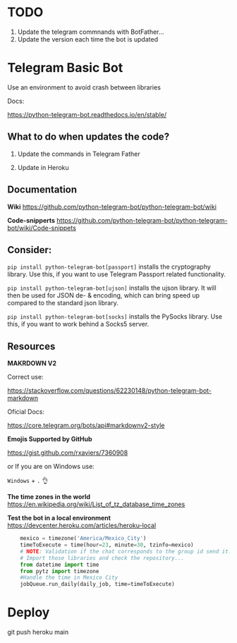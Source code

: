 # TODO

1. Update the telegram commnands with BotFather...
2. Update the version each time the bot is updated

# Telegram Basic Bot

Use an environment to avoid crash between libraries

Docs:

https://python-telegram-bot.readthedocs.io/en/stable/

## What to do when updates the code?

1. Update the commands in Telegram Father

2. Update in Heroku

## Documentation

**Wiki**
https://github.com/python-telegram-bot/python-telegram-bot/wiki

**Code-snipperts**
https://github.com/python-telegram-bot/python-telegram-bot/wiki/Code-snippets

## Consider:

`pip install python-telegram-bot[passport]` installs the cryptography library. Use this, if you want to use Telegram Passport related functionality.

`pip install python-telegram-bot[ujson]` installs the ujson library. It will then be used for JSON de- & encoding, which can bring speed up compared to the standard json library.

`pip install python-telegram-bot[socks]` installs the PySocks library. Use this, if you want to work behind a Socks5 server.

## Resources

**MAKRDOWN V2**

Correct use:

https://stackoverflow.com/questions/62230148/python-telegram-bot-markdown

Oficial Docs:

https://core.telegram.org/bots/api#markdownv2-style

**Emojis Supported by GitHub**

https://gist.github.com/rxaviers/7360908

or If you are on Windows use:

`Windows` + `.` 👌

**The time zones in the world**
https://en.wikipedia.org/wiki/List_of_tz_database_time_zones

**Test the bot in a local environment**
https://devcenter.heroku.com/articles/heroku-local

```python
    mexico = timezone('America/Mexico_City')
    timeToExecute = time(hour=23, minute=30, tzinfo=mexico)
    # NOTE: Validation if the chat corresponds to the group id send it.
    # Import those libraries and check the repository...
    from datetime import time
    from pytz import timezone
    #Handle the time in Mexico City
    jobQueue.run_daily(daily_job, time=timeToExecute)
```

# Deploy

git push heroku main